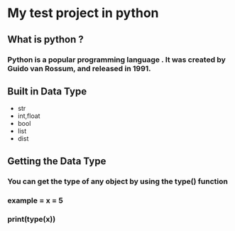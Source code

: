 # My test project in python

## What is python ?
### Python is a popular programming language . It was created by Guido van Rossum, and released in 1991.

## Built in Data Type 

* str 
* int,float
* bool
* list
* dist 



## Getting the Data Type 

### You can get the type of any object by using the   type() function
### example = x = 5 
### print(type(x))

